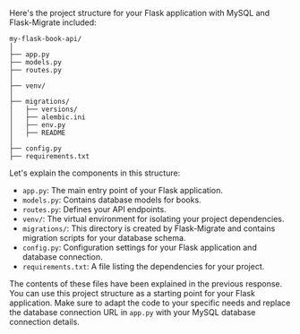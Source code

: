 Here's the project structure for your Flask application with MySQL and Flask-Migrate included:

```
my-flask-book-api/
│
├── app.py
├── models.py
├── routes.py
│
├── venv/
│
├── migrations/
│   ├── versions/
│   ├── alembic.ini
│   ├── env.py
│   ├── README
│
├── config.py
├── requirements.txt
```

Let's explain the components in this structure:

- `app.py`: The main entry point of your Flask application.
- `models.py`: Contains database models for books.
- `routes.py`: Defines your API endpoints.
- `venv/`: The virtual environment for isolating your project dependencies.
- `migrations/`: This directory is created by Flask-Migrate and contains migration scripts for your database schema.
- `config.py`: Configuration settings for your Flask application and database connection.
- `requirements.txt`: A file listing the dependencies for your project.

The contents of these files have been explained in the previous response. You can use this project structure as a starting point for your Flask application. Make sure to adapt the code to your specific needs and replace the database connection URL in `app.py` with your MySQL database connection details.
